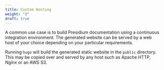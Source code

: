 ```yaml
---
title: Custom Hosting
weight: "3"
draft: true
---
```


A common use case is to build Presidium documentation using a continuous integration environment. The generated website can be served by a web host of your choice depending on your particular requirements.

Running `hugo` will build the generated static website in the `public` directory. This may be copied over and served by any host such as Apache HTTP, Nginx or an AWS S3.
